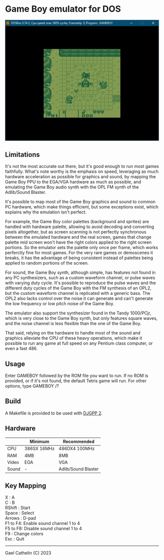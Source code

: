 # Game Boy emulator for DOS

![Local Image](GBDOSemu.png)

## Limitations

It's not the most accurate out there, but it's good enough to run most games
faithfully. What's note worthy is the emphasis on speed, leveraging as much
hardware acceleration as possible for graphics and sound, by mapping the
Game Boy PPU to the EGA/VGA hardware as much as possible, and emulating the
Game Boy audio synth with the OPL FM synth of the Adlib/Sound Blaster.

It's possible to map most of the Game Boy graphics and sound to common PC
hardware, which make things efficient, but some exceptions exist, which
explains why the emulation isn't perfect.

For example, the Game Boy color palettes (background and sprites) are handled
with hardware palette, allowing to avoid decoding and converting pixels
altogether, but as screen scanning is not perfectly synchronous between the
emulated hardware and the real screen, games that change palette mid screen
won't have the right colors applied to the right screen portions. So the
emulator sets the palette only once per frame, which works perferctly fine for
most games. For the very rare games or demoscenes it breaks, it has the
advantage of being consistent instead of palettes being applied to random
portions of the screen.

For sound, the Game Boy synth, although simple, has features not found in any
PC synthesizers, such as a custom waveform channel, or pulse waves with
varying duty cycle. It's possible to reproduce the pulse waves and the
different duty cycles of the Game Boy with the FM synthesis of an OPL2, but the
custom waveform channel is replicated with a generic bass. The OPL2 also lacks
control over the noise it can generate and can't generate the low frequency or
low pitch noise of the Game Boy.

The emulator also support the synthesizer found in the Tandy 1000/PCjr, which
is very close to the Game Boy synth, but only features square waves, and the
noise channel is less flexible than the one of the Game Boy.

That said, relying on the hardware to handle most of the sound and graphics
alleviate the CPU of these heavy operations, which make it possible to run any
game at full speed on any Pentium class computer, or even a fast 486.


## Usage

Enter GAMEBOY followed by the ROM file you want to run. If no ROM is provided,
or if it's not found, the default Tetris game will run. For other options,
type GAMEBOY /?


## Build

A Makefile is provided to be used with [DJGPP 2](https://www.delorie.com/djgpp/).


## Hardware

| | Minimum | Recommended |
|-|---------|-------------|
| CPU | 386SX 16MHz | 486DX4 100MHz |
| RAM | 4MB | 8MB |
| Video | EGA | VGA |
| Sound | - | Adlib/Sound Blaster |


## Key Mapping

X       : A<br>
C       : B<br>
RShift  : Start<br>
Space   : Select<br>
Arrows  : D-pad<br>
F1 to F4: Enable sound channel 1 to 4<br>
F5 to F8: Disable sound channel 1 to 4<br>
F9      : Change colors<br>
Esc     : Quit


______________________
Gael Cathelin (C) 2023